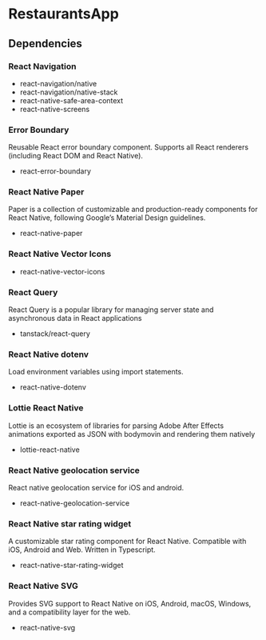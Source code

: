 # RestaurantsApp

## Dependencies
### React Navigation
- react-navigation/native
- react-navigation/native-stack
- react-native-safe-area-context
- react-native-screens

### Error Boundary
Reusable React error boundary component. Supports all React renderers (including React DOM and React Native).
- react-error-boundary

### React Native Paper
Paper is a collection of customizable and production-ready components for React Native, following Google’s Material Design guidelines.
- react-native-paper

### React Native Vector Icons
- react-native-vector-icons

### React Query
React Query is a popular library for managing server state and asynchronous data in React applications
- tanstack/react-query

### React Native dotenv
Load environment variables using import statements.
- react-native-dotenv


### Lottie React Native
Lottie is an ecosystem of libraries for parsing Adobe After Effects animations exported as JSON with bodymovin and rendering them natively
- lottie-react-native

### React Native geolocation service
React native geolocation service for iOS and android.
- react-native-geolocation-service

### React Native star rating widget
A customizable star rating component for React Native. Compatible with iOS, Android and Web. Written in Typescript.
- react-native-star-rating-widget

### React Native SVG
Provides SVG support to React Native on iOS, Android, macOS, Windows, and a compatibility layer for the web.
- react-native-svg